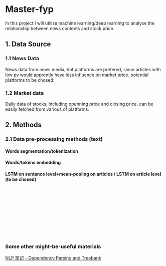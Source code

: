 # Master-fyp

In this project I will utilize machine learning/deep learning to analyse the relationship between news contents and stock price.

## 1. Data Source
### 1.1 News Data
News data from news media, hot platforms are prefered, since articles with low pv would apprently have less influence on market price. 
potential platforms to be chosed: 
### 1.2 Market data
Daily data of stocks, including openning price and closing price, can be easily fetched from various of platforms.


## 2. Mothods
### 2.1 Data pre-processing methods (text)
#### Words segmentation/tokenization
#### Words/tokens embedding
#### LSTM on sentance level+mean-pooling on articles / LSTM on article level (to be chosed)
#### 
#### 
















</br>
</br>
</br>
</br>
</br>
</br>
</br>
</br>
</br>

### Some other might-be-useful materials
[NLP 笔记 - Dependency Parsing and Treebank](http://www.shuang0420.com/2017/03/09/NLP%20%E7%AC%94%E8%AE%B0%20-%20Dependency%20Parsing%20and%20Treebank/)


